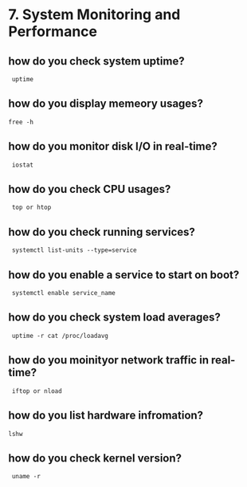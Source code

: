 # 7. System Monitoring and Performance
## how do you check system uptime?
``` uptime```
## how do you display memeory usages?
``` free -h ```
## how do you monitor disk I/O in real-time?
``` iostat```
## how do you check CPU usages?
``` top or htop```
## how do you check running services?
``` systemctl list-units --type=service```
## how do you enable a service to start on boot?
``` systemctl enable service_name```
## how do you check system load averages?
``` uptime -r cat /proc/loadavg```
## how do you moinityor network traffic in real-time?
``` iftop or nload```
## how do you list hardware infromation?
``` lshw ```
## how do you check kernel version?
``` uname -r```
